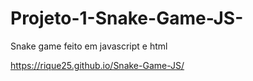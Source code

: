 # Projeto-1-Snake-Game-JS-
Snake game feito em javascript e html 

https://rique25.github.io/Snake-Game-JS/
